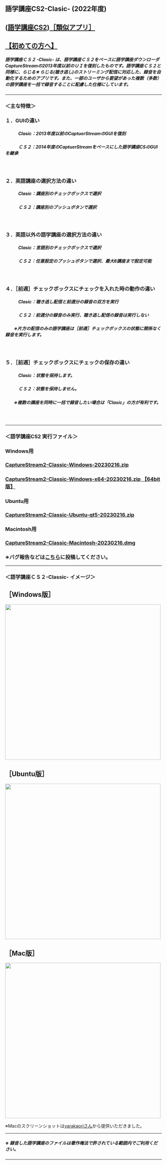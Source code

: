 ## 語学講座CS2-Clasic- (2022年度)    
## ([語学講座CS2](https://csreviser.github.io/CaptureStream2/))[［類似アプリ］](https://csreviser.github.io/CaptureStream2/application)          
## [【初めての方へ】](https://csreviser.github.io/CaptureStream2/introduction)
##### 語学講座ＣＳ２ -Clasic- は、語学講座ＣＳ２をベースに語学講座ダウンローダCaptureStreamの2013年度以前のＵＩを復刻したものです。語学講座ＣＳ２と同様に、らじる★らじる(聴き逃し)のストリーミング配信に対応した、録音を自動化するためのアプリです。また、一部のユーザから要望があった複数（多数）の語学講座を一括で録音することに配慮した仕様にしています。
***
### ＜主な特徴＞
### １．GUIの違い
##### 　　　Clasic：2013年度以前のCaptuerStreamのGUIを復刻
##### 　　　ＣＳ２：2014年度のCaptuerStreamをベースにした語学講座CSのGUIを継承
##### 　
### ２．英語講座の選択方法の違い
##### 　　　Clasic：講座別のチェックボックスで選択
##### 　　　ＣＳ２：講座別のプッシュボタンで選択
##### 　
### ３．英語以外の語学講座の選択方法の違い
##### 　　　Clasic：言語別のチェックボックスで選択
##### 　　　ＣＳ２：任意設定のプッシュボタンで選択、最大8講座まで設定可能
##### 　
### ４．［前週］チェックボックスにチェックを入れた時の動作の違い
##### 　　　Clasic：聴き逃し配信と前週分の録音の双方を実行
##### 　　　ＣＳ２：前週分の録音のみ実行、聴き逃し配信の録音は実行しない
##### 　　※片方の配信のみの語学講座は［前週］チェックボックスの状態に関係なく録音を実行します。　
##### 　
### ５．［前週］チェックボックスにチェックの保存の違い
##### 　　　Clasic：状態を保持します。
##### 　　　ＣＳ２：状態を保持しません。

##### 　　※複数の講座を同時に一括で録音したい場合は「Clasic」の方が有利です。
###    　　　　　　　        
***
### ＜語学講座CS2 実行ファイル＞
### Windows用
### [CaptureStream2-Classic-Windows-20230216.zip](https://github.com/CSReviser/CaptureStream2-Classic/releases/download/20230216/CaptureStream2-Classic-Windows-20230216.zip)
### [CaptureStream2-Classic-Windows-x64-20230216.zip 【64bit版】](https://github.com/CSReviser/CaptureStream2-Classic/releases/download/20230216/CaptureStream2-Classic-Windows-x64-20230216.zip) 　　　　　　　　　　　　　　　　　　
### Ubuntu用
### [CaptureStream2-Classic-Ubuntu-qt5-20230216.zip](https://github.com/CSReviser/CaptureStream2-Classic/releases/download/20230216/CaptureStream2-Classic-Ubuntu-qt5-20230216.zip)
### Macintosh用
### [CaptureStream2-Classic-Macintosh-20230216.dmg](https://github.com/CSReviser/CaptureStream2-Classic/releases/download/20230216/CaptureStream2-Classic-Macintosh-20230216.dmg)

### ※バグ報告などは[こちら](https://github.com/CSReviser/CaptureStream2-Classic/discussions/1)に投稿してください。
***
### ＜語学講座ＣＳ２-Classic-   イメージ＞
## ［Windows版］
<img src="https://user-images.githubusercontent.com/46049273/215409469-60aa60a4-3057-4dcc-a838-bc416ce18d6c.png" width="500">

## ［Ubuntu版］
<img src="https://user-images.githubusercontent.com/46049273/217703729-a7ae416f-f6d3-4a5c-bc55-1689e7d81ea9.png" width="500">

## ［Mac版］
<img src="https://user-images.githubusercontent.com/46049273/217985608-3667070b-f8e2-4aea-8782-480ffe6f2b12.png" width="500">
  

※Macのスクリーンショットは[yarakaoriさん](https://twitter.com/yarakaori/status/1623636285603860480?s=20&t=FsEDLZBWDJ84ZKhAXuV0kg)から提供いただきました。


***
##### ※ 録音した語学講座のファイルは著作権法で許されている範囲内でご利用ください。                     
*** 
